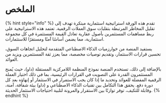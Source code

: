 # الملخص

{% hint style="info" %}
تقدم هذه الورقة استراتيجية استثمارية مبتكرة تهدف إلى تقليل المخاطر المرتبطة بتقلبات سوق العملات الرقمية. تعتمد هذه الاستراتيجية على ربط مساهمات المستثمرين بأصول عقارية تعادل القيمة المستثمرة في كل مجموعة استثمارية، مما يضمن أساسًا آمنًا ومستقرًا للاستثمارات.

يستفيد المنصة من خوارزميات الذكاء الاصطناعي المتقدمة لتحليل اتجاهات السوق، تحسين قرارات الاستثمار، وتقديم توصيات مخصصة، مما يعزز ثقة المستثمرين ويزيد من العوائد.

بالإضافة إلى ذلك، تستخدم المنصة نموذج المنظمة اللامركزية المستقلة (داو)، حيث يُمنح المستثمرون القدرة على التصويت في القرارات الرئيسية، بما في ذلك اختيار العملة الرقمية المفضلة للعوائد وتحديد ما إذا كان يجب الاستمرار في الاستثمار أو إنهاؤه بعد كل دورة دفع. يحقق هذا التكامل بين تقنيات الذكاء الاصطناعي و (داو) بيئة شفافة، آمنة، وقابلة للتكيف، توفر توازنًا بين الاستقرار والمرونة لتلبية احتياجات الاستثمار الحديثة.
{% endhint %}
